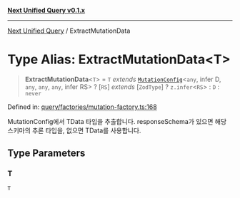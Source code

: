 [**Next Unified Query v0.1.x**](../README.md)

***

[Next Unified Query](../globals.md) / ExtractMutationData

# Type Alias: ExtractMutationData\<T\>

> **ExtractMutationData**\<`T`\> = `T` *extends* [`MutationConfig`](MutationConfig.md)\<`any`, infer D, `any`, `any`, `any`, infer RS\> ? \[`RS`\] *extends* \[`ZodType`\] ? `z.infer`\<`RS`\> : `D` : `never`

Defined in: [query/factories/mutation-factory.ts:168](https://github.com/newExpand/next-unified-query/blob/main/packages/core/src/query/factories/mutation-factory.ts#L168)

MutationConfig에서 TData 타입을 추출합니다.
responseSchema가 있으면 해당 스키마의 추론 타입을, 없으면 TData를 사용합니다.

## Type Parameters

### T

`T`
